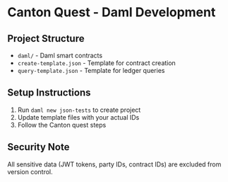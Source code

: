 # Canton Quest - Daml Development

## Project Structure
- `daml/` - Daml smart contracts
- `create-template.json` - Template for contract creation
- `query-template.json` - Template for ledger queries

## Setup Instructions
1. Run `daml new json-tests` to create project
2. Update template files with your actual IDs
3. Follow the Canton quest steps

## Security Note
All sensitive data (JWT tokens, party IDs, contract IDs) are excluded from version control.
